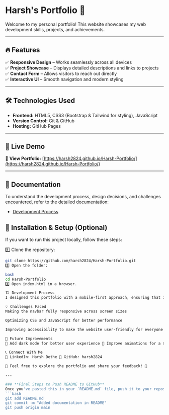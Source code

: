 # Harsh's Portfolio 🚀  

Welcome to my personal portfolio! This website showcases my web development skills, projects, and achievements.

---

## 🔥 Features  
✅ **Responsive Design** – Works seamlessly across all devices  
✅ **Project Showcase** – Displays detailed descriptions and links to projects  
✅ **Contact Form** – Allows visitors to reach out directly  
✅ **Interactive UI** – Smooth navigation and modern styling  

---

## 🛠 Technologies Used  
- **Frontend:** HTML5, CSS3 (Bootstrap & Tailwind for styling), JavaScript  
- **Version Control:** Git & GitHub  
- **Hosting:** GitHub Pages  

---

## 🚀 Live Demo  
🔗 **View Portfolio:** [https://harsh2824.github.io/Harsh-Portfolio/](https://harsh2824.github.io/Harsh-Portfolio/)  

---
## 📄 Documentation
To understand the development process, design decisions, and challenges encountered, refer to the detailed documentation:

- [Development Process](docs/development.md)


## 📂 Installation & Setup (Optional)  
If you want to run this project locally, follow these steps:  

1️⃣ Clone the repository:  
   ```bash
   git clone https://github.com/harsh2824/Harsh-Portfolio.git
2️⃣ Open the folder:

bash
cd Harsh-Portfolio
3️⃣ Open index.html in a browser.

🏗 Development Process
I designed this portfolio with a mobile-first approach, ensuring that it: ✅ Loads quickly with optimized assets ✅ Uses semantic HTML for better SEO ✅ Implements modern CSS techniques for responsiveness

💡 Challenges Faced
Making the navbar fully responsive across screen sizes

Optimizing CSS and JavaScript for better performance

Improving accessibility to make the website user-friendly for everyone

🔮 Future Improvements
🔹 Add dark mode for better user experience 🔹 Improve animations for a more modern look 🔹 Enhance SEO optimization for search engines

📞 Connect With Me
💼 LinkedIn: Harsh Dethe 🐙 GitHub: harsh2824

📢 Feel free to explore the portfolio and share your feedback! 🚀

---

### **Final Steps to Push README to GitHub**  
Once you've pasted this in your `README.md` file, push it to your repository:  
```bash
git add README.md  
git commit -m "Added documentation in README"  
git push origin main

